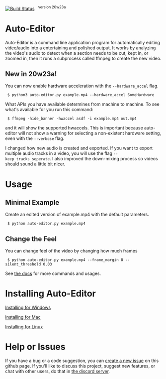 [![Build Status](https://travis-ci.com/WyattBlue/auto-editor.svg?branch=master)](https://travis-ci.com/WyattBlue/auto-editor)
 &nbsp;&nbsp;<sup>version 20w23a
# Auto-Editor
Auto-Editor is a command line application program for automatically editing video/audio into a entertaining and polished output.
It works by analyzing the video's audio to detect when a section needs to be cut, kept in, or zoomed in, then it runs a subprocess called ffmpeg to create the new video.

## New in 20w23a!
You can now enable hardware acceleration with the `--hardware_accel` flag.

```terminal
 $ python3 auto-editor.py example.mp4 --hardware_accel SomeHardware
```

What APIs you have available determines from machine to machine. To see what's available for you run this command:

```terminal
 $ ffmpeg -hide_banner -hwaccel asdf -i example.mp4 out.mp4
```

and it will show the supported hwaccels. This is important because auto-editor will not show a warning for selecting a non-existent hardware setting, even with the `--verbose` flag.


I changed how new audio is created and exported. If you want to export multiple audio tracks in a video, you will use the flag `--keep_tracks_seperate`. I also improved the down-mixing process so videos should sound a little bit nicer.

# Usage
## Minimal Example

Create an edited version of example.mp4 with the default parameters.
```terminal
 $ python auto-editor.py example.mp4
```

## Change the Feel
You can change feel of the video by changing how much frames

```terminal
 $ python auto-editor.py example.mp4 --frame_margin 8 --silent_threshold 0.03
```

See [the docs](/github%20resources/docs.md) for more commands and usages.


# Installing Auto-Editor
[Installing for Windows](/github%20resources/install_win.md)

[Installing for Mac](/github%20resources/install_mac.md)

[Installing for Linux](/github%20resources/install_lin.md)

# Help or Issues
If you have a bug or a code suggestion, you can [create a new issue](https://github.com/WyattBlue/auto-editor/issues/new) on this github page. If you'll like to discuss this project, suggest new features, or chat with other users, do that in [the discord server](https://discord.com/invite/kMHAWJJ).
